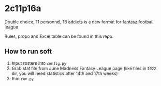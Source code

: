 # 2c11p16a
Double choice, 11 personnel, 16 addicts is a new format for fantasz football league

Rules, propo and Excel table can be found in this repo.

## How to run soft

1. Input rosters into `config.py`
2. Grab stat file from June Madness Fantasy League page (like files in `2022` dir, you will need statistics after 14th and 17th weeks)
3. Run `run.py`

